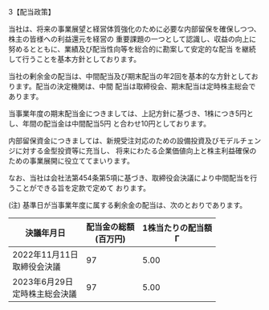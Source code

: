 3【配当政策】

当社は、将来の事業展望と経営体質強化のために必要な内部留保を確保しつつ、株主の皆様への利益還元を経営の 重要課題の一つとして認識し、収益の向上に努めるとともに、業績及び配当性向等を総合的に勘案して安定的な配当 を継続して行うことを基本方針としております。

当社の剰余金の配当は、中間配当及び期末配当の年2回を基本的な方針としております。配当の決定機関は、中間 配当は取締役会、期末配当は定時株主総会であります。

当事業年度の期末配当金につきましては、上記方針に基づき、1株につき5円とし、年間の配当金は中間配当5円 と合わせ10円としております。

内部留保資金につきましては、新規受注対応のための設備投資及びモデルチェンジに対する金型投資等に充当し、 将来にわたる企業価値向上と株主利益確保のための事業展開に役立ててまいります。

なお、当社は会社法第454条第5項に基づき、取締役会決議により中間配当を行うことができる旨を定款で定めて おります。

(注) 基準日が当事業年度に属する剰余金の配当は、次のとおりであります。

| 決議年月日                  | 配当金の総額<br>(百万円) | 1株当たりの配当額<br>Г |
|------------------------|-----------------|----------------|
| 2022年11月11日<br>取締役会決議  | 97              | 5.00           |
| 2023年6月29日<br>定時株主総会決議 | 97              | 5.00           |